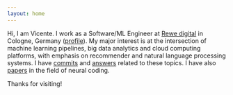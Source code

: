 ```yaml
---
layout: home
---
```


Hi, I am Vicente. I work as a Software/ML Engineer at 
[Rewe digital](https://www.rewe-digital.com/) 
in Cologne, Germany 
([profile](https://www.linkedin.com/in/vreyespue/)). 
My&nbsp;major interest is at the intersection of machine learning pipelines, 
big data analytics and cloud computing platforms, with 
emphasis on recommender and natural language processing systems.
I&nbsp;have 
[commits](https://github.com/vreyespue) and 
[answers](https://stackoverflow.com/users/6261650/vreyespue) 
related to these topics. I have also 
[papers](https://scholar.google.de/citations?user=XnVpRFkAAAAJ) in the field 
of neural coding.

Thanks for visiting!
